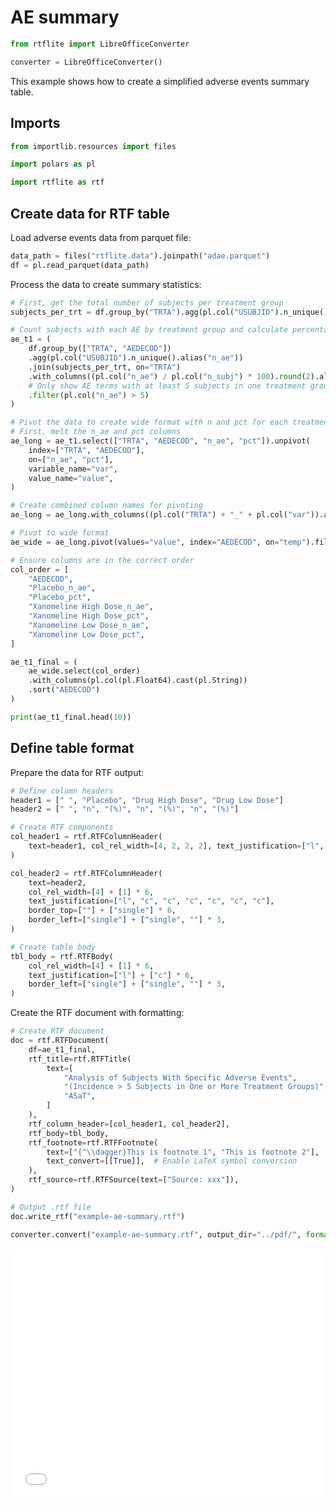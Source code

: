 # AE summary

```python exec="on" session="default"
from rtflite import LibreOfficeConverter

converter = LibreOfficeConverter()
```

This example shows how to create a simplified adverse events summary table.

## Imports

```python exec="on" source="above" session="default"
from importlib.resources import files

import polars as pl

import rtflite as rtf
```

## Create data for RTF table

Load adverse events data from parquet file:

```python exec="on" source="above" session="default"
data_path = files("rtflite.data").joinpath("adae.parquet")
df = pl.read_parquet(data_path)
```

Process the data to create summary statistics:

```python exec="on" source="above" session="default" result="text"
# First, get the total number of subjects per treatment group
subjects_per_trt = df.group_by("TRTA").agg(pl.col("USUBJID").n_unique().alias("n_subj"))

# Count subjects with each AE by treatment group and calculate percentages
ae_t1 = (
    df.group_by(["TRTA", "AEDECOD"])
    .agg(pl.col("USUBJID").n_unique().alias("n_ae"))
    .join(subjects_per_trt, on="TRTA")
    .with_columns((pl.col("n_ae") / pl.col("n_subj") * 100).round(2).alias("pct"))
    # Only show AE terms with at least 5 subjects in one treatment group
    .filter(pl.col("n_ae") > 5)
)

# Pivot the data to create wide format with n and pct for each treatment
# First, melt the n_ae and pct columns
ae_long = ae_t1.select(["TRTA", "AEDECOD", "n_ae", "pct"]).unpivot(
    index=["TRTA", "AEDECOD"],
    on=["n_ae", "pct"],
    variable_name="var",
    value_name="value",
)

# Create combined column names for pivoting
ae_long = ae_long.with_columns((pl.col("TRTA") + "_" + pl.col("var")).alias("temp"))

# Pivot to wide format
ae_wide = ae_long.pivot(values="value", index="AEDECOD", on="temp").fill_null(0)

# Ensure columns are in the correct order
col_order = [
    "AEDECOD",
    "Placebo_n_ae",
    "Placebo_pct",
    "Xanomeline High Dose_n_ae",
    "Xanomeline High Dose_pct",
    "Xanomeline Low Dose_n_ae",
    "Xanomeline Low Dose_pct",
]

ae_t1_final = (
    ae_wide.select(col_order)
    .with_columns(pl.col(pl.Float64).cast(pl.String))
    .sort("AEDECOD")
)

print(ae_t1_final.head(10))
```

## Define table format

Prepare the data for RTF output:

```python exec="on" source="above" session="default"
# Define column headers
header1 = [" ", "Placebo", "Drug High Dose", "Drug Low Dose"]
header2 = [" ", "n", "(%)", "n", "(%)", "n", "(%)"]

# Create RTF components
col_header1 = rtf.RTFColumnHeader(
    text=header1, col_rel_width=[4, 2, 2, 2], text_justification=["l", "c", "c", "c"]
)

col_header2 = rtf.RTFColumnHeader(
    text=header2,
    col_rel_width=[4] + [1] * 6,
    text_justification=["l", "c", "c", "c", "c", "c", "c"],
    border_top=[""] + ["single"] * 6,
    border_left=["single"] + ["single", ""] * 3,
)

# Create table body
tbl_body = rtf.RTFBody(
    col_rel_width=[4] + [1] * 6,
    text_justification=["l"] + ["c"] * 6,
    border_left=["single"] + ["single", ""] * 3,
)
```

Create the RTF document with formatting:

```python exec="on" source="above" session="default" workdir="docs/articles/rtf/"
# Create RTF document
doc = rtf.RTFDocument(
    df=ae_t1_final,
    rtf_title=rtf.RTFTitle(
        text=[
            "Analysis of Subjects With Specific Adverse Events",
            "(Incidence > 5 Subjects in One or More Treatment Groups)",
            "ASaT",
        ]
    ),
    rtf_column_header=[col_header1, col_header2],
    rtf_body=tbl_body,
    rtf_footnote=rtf.RTFFootnote(
        text=["{^\\dagger}This is footnote 1", "This is footnote 2"],
        text_convert=[[True]],  # Enable LaTeX symbol conversion
    ),
    rtf_source=rtf.RTFSource(text=["Source: xxx"]),
)

# Output .rtf file
doc.write_rtf("example-ae-summary.rtf")
```

```python exec="on" session="default" workdir="docs/articles/rtf/"
converter.convert("example-ae-summary.rtf", output_dir="../pdf/", format="pdf", overwrite=True)
```

<embed src="../pdf/example-ae-summary.pdf" style="width:100%; height:400px" type="application/pdf">
